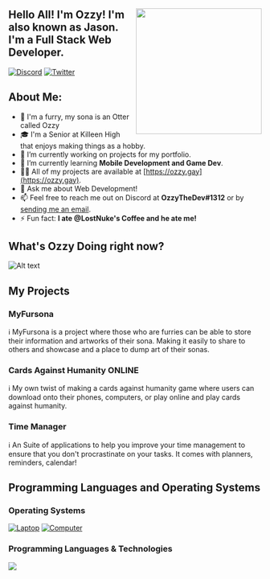 <!-- 2022 OzzyTheDev, Please Don't Copy -->
<div>
    <img align="right" height="250" src="https://media.discordapp.net/attachments/964979519712817222/993779645738668032/unknown.png"  />
    <h2 align="left">Hello All! I'm Ozzy! I'm also known as Jason. I'm a Full Stack Web Developer.</h2>
</div>

[![Discord](https://img.shields.io/discord/731520035717251142?color=%238800FF&label=FurDevs&style=for-the-badge)](https://discord.gg/SBhgSNb)
[![Twitter](https://img.shields.io/twitter/follow/developervulpo?color=%2300acee&style=for-the-badge)](https://twitter.com/OzzyDevs)

## About Me:

- 🦦 I'm a furry, my sona is an Otter called Ozzy
- 🎓 I'm a Senior at Killeen High that enjoys making things as a hobby.
- 🔭 I’m currently working on projects for my portfolio.
- 🌱 I’m currently learning **Mobile Development and Game Dev**.
- 👨‍💻 All of my projects are available at [https://ozzy.gay](https://ozzy.gay).
- 💬 Ask me about Web Development!
- 📫 Feel free to reach me out on Discord at **OzzyTheDev#1312** or by [sending me an email](vulpothedev@gmail.com).
- ⚡ Fun fact: **I ate @LostNuke's Coffee and he ate me!**

## What's Ozzy Doing right now?

![Alt text](https://spotify-recently-played-readme.vercel.app/api?user=99if4va4yc018p4cbuzmocq1m)

## My Projects

### MyFursona
ℹ️ MyFursona is a project where those who are furries can be able to store their information and artworks of their sona. Making it easily to share to others and showcase and a place to dump art of their sonas.
### Cards Against Humanity ONLINE 
ℹ️ My own twist of making a cards against humanity game where users can download onto their phones, computers, or play online and play cards against humanity.
### Time Manager
ℹ️ An Suite of applications to help you improve your time management to ensure that you don't procrastinate on your tasks. It comes with planners, reminders, calendar!


## Programming Languages and Operating Systems

### Operating Systems
[![Laptop](https://img.shields.io/badge/Laptop%20OS-Windows%2011-orange?logo=windows&style=for-the-badge)]()
[![Computer](https://img.shields.io/badge/Laptop%20OS-Arch%20Linux-orange?logo=archlinux&style=for-the-badge)]()


### Programming Languages & Technologies

<img src="https://skillicons.dev/icons?i=js,ts,java,py,react,mongodb,cpp,cs,kotlin" />


